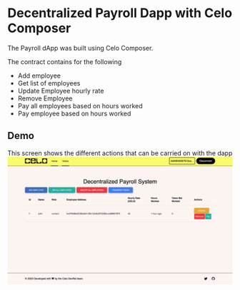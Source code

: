 # Decentralized Payroll Dapp with Celo Composer
The Payroll dApp was built using Celo Composer. 

The contract contains for the following
  - Add employee
  - Get list of employees
  - Update Employee hourly rate
  - Remove Employee
  - Pay all employees based on hours worked
  - Pay employee based on hours worked

## Demo

This screen shows the different actions that can be carried on with the dapp
![image](./public/images/home.png)


